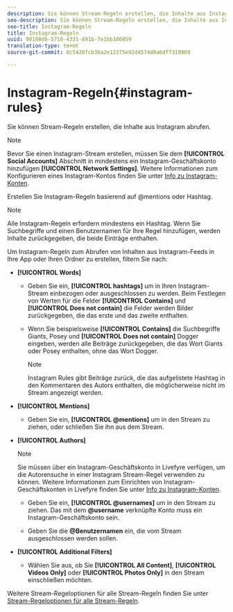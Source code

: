 ```yaml
---
description: Sie können Stream-Regeln erstellen, die Inhalte aus Instagram abrufen.
seo-description: Sie können Stream-Regeln erstellen, die Inhalte aus Instagram abrufen.
seo-title: Instagram-Regeln
title: Instagram-Regeln
uuid: 98108db-5710-4331-891b-7e1bb106059
translation-type: tm+mt
source-git-commit: 0c5420fcb3ba2e12375e92d4574d0a6dff310869

---
```



# Instagram-Regeln{#instagram-rules}

Sie können Stream-Regeln erstellen, die Inhalte aus Instagram abrufen.

>[!NOTE]
>
>Bevor Sie einen Instagram-Stream erstellen, müssen Sie dem **[!UICONTROL Social Accounts]** Abschnitt in mindestens ein Instagram-Geschäftskonto hinzufügen **[!UICONTROL Network Settings]**. Weitere Informationen zum Konfigurieren eines Instagram-Kontos finden Sie unter [Info zu Instagram-Konten](../c-users-creating-accounts-with-studio-access/t-configure-social-accout-instagram/c-about-instagram-accounts.md#c_about_instagram_accounts).

Erstellen Sie Instagram-Regeln basierend auf @mentions oder Hashtag.

>[!NOTE]
>
>Alle Instagram-Regeln erfordern mindestens ein Hashtag. Wenn Sie Suchbegriffe und einen Benutzernamen für Ihre Regel hinzufügen, werden Inhalte zurückgegeben, die beide Einträge enthalten.

Um Instagram-Regeln zum Abrufen von Inhalten aus Instagram-Feeds in Ihre App oder Ihren Ordner zu erstellen, filtern Sie nach:

* **[!UICONTROL Words]**

   * Geben Sie ein, **[!UICONTROL hashtags]** um in Ihren Instagram-Stream einbezogen oder ausgeschlossen zu werden. Beim Festlegen von Werten für die Felder **[!UICONTROL Contains]** und **[!UICONTROL Does not contain]** die Felder werden Bilder zurückgegeben, die das erste und das zweite enthalten.

   * Wenn Sie beispielsweise **[!UICONTROL Contains]** die Suchbegriffe Giants, Posey und **[!UICONTROL Does not contain]** Dogger eingeben, werden alle Beiträge zurückgegeben, die das Wort Giants oder Posey enthalten, ohne das Wort Dogger.

      >[!NOTE]
      >
      >Instagram Rules gibt Beiträge zurück, die das aufgelistete Hashtag in den Kommentaren des Autors enthalten, die möglicherweise nicht im Stream angezeigt werden.

* **[!UICONTROL Mentions]**

   * Geben Sie ein, **[!UICONTROL @mentions]** um in den Stream zu ziehen, oder schließen Sie ihn aus dem Stream.

* **[!UICONTROL Authors]**

   >[!NOTE]
   >
   >Sie müssen über ein Instagram-Geschäftskonto in Livefyre verfügen, um die Autorensuche in einer Instagram Stream-Regel verwenden zu können. Weitere Informationen zum Einrichten von Instagram-Geschäftskonten in Livefyre finden Sie unter [Info zu Instagram-Konten](../c-users-creating-accounts-with-studio-access/t-configure-social-accout-instagram/c-about-instagram-accounts.md#c_about_instagram_accounts).

   * Geben Sie ein, **[!UICONTROL @usernames]** um in den Stream zu ziehen. Das mit dem **@username** verknüpfte Konto muss ein Instagram-Geschäftskonto sein.

   * Geben Sie die **@Benutzernamen** ein, die vom Stream ausgeschlossen werden sollen.

* **[!UICONTROL Additional Filters]**

   * Wählen Sie aus, ob Sie **[!UICONTROL All Content]**, **[!UICONTROL Videos Only]** oder **[!UICONTROL Photos Only]** in den Stream einschließen möchten.

Weitere Stream-Regeloptionen für alle Stream-Regeln finden Sie unter [Stream-Regeloptionen für alle Stream-Regeln](../c-streams/c-stream-rule-options-for-all-stream-rules.md#c_stream_rule_options_for_all_stream_rules).
